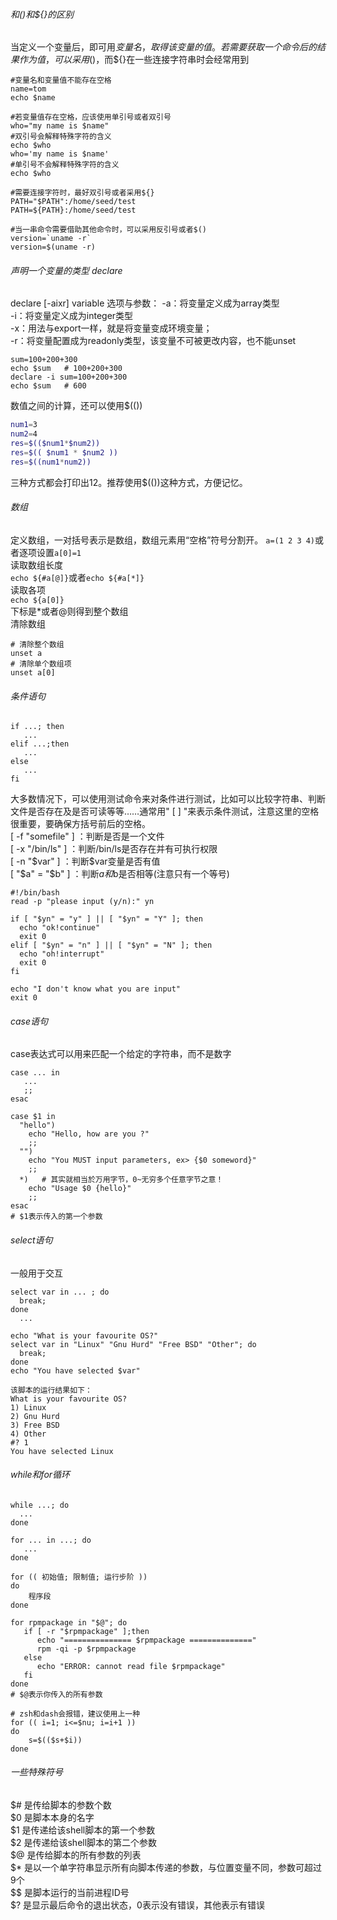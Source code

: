 ###### $和$()和${}的区别
当定义一个变量后，即可用$变量名，取得该变量的值。若需要获取一个命令后的结果作为值，可以采用$()，而${}在一些连接字符串时会经常用到
```
#变量名和变量值不能存在空格
name=tom
echo $name

#若变量值存在空格，应该使用单引号或者双引号
who="my name is $name"
#双引号会解释特殊字符的含义
echo $who
who='my name is $name'
#单引号不会解释特殊字符的含义
echo $who

#需要连接字符时，最好双引号或者采用${}
PATH="$PATH":/home/seed/test
PATH=${PATH}:/home/seed/test

#当一串命令需要借助其他命令时，可以采用反引号或者$()
version=`uname -r`
version=$(uname -r)
```

###### 声明一个变量的类型 declare
declare [-aixr] variable
选项与参数：
-a：将变量定义成为array类型  
-i：将变量定义成为integer类型  
-x：用法与export一样，就是将变量变成环境变量；   
-r：将变量配置成为readonly类型，该变量不可被更改内容，也不能unset
```
sum=100+200+300
echo $sum   # 100+200+300
declare -i sum=100+200+300
echo $sum   # 600
```

数值之间的计算，还可以使用$(())
```bash
num1=3
num2=4
res=$(($num1*$num2))
res=$(( $num1 * $num2 ))
res=$((num1*num2))
```
三种方式都会打印出12。推荐使用$(())这种方式，方便记忆。

###### 数组
定义数组，一对括号表示是数组，数组元素用“空格”符号分割开。
`a=(1 2 3 4)`或者逐项设置`a[0]=1`  
读取数组长度  
`echo ${#a[@]}`或者`echo ${#a[*]}`  
读取各项  
`echo ${a[0]}`  
下标是*或者@则得到整个数组  
清除数组
```
# 清除整个数组
unset a
# 清除单个数组项
unset a[0]
```

###### 条件语句
```
if ...; then
   ...
elif ...;then
   ...
else
   ...
fi
```
大多数情况下，可以使用测试命令来对条件进行测试，比如可以比较字符串、判断文件是否存在及是否可读等等……通常用" [ ] "来表示条件测试，注意这里的空格很重要，要确保方括号前后的空格。  
[ -f "somefile" ] ：判断是否是一个文件  
[ -x "/bin/ls" ] ：判断/bin/ls是否存在并有可执行权限  
[ -n "$var" ] ：判断$var变量是否有值  
[ "$a" = "$b" ] ：判断$a和$b是否相等(注意只有一个等号)
```
#!/bin/bash
read -p "please input (y/n):" yn

if [ "$yn" = "y" ] || [ "$yn" = "Y" ]; then
  echo "ok!continue"
  exit 0
elif [ "$yn" = "n" ] || [ "$yn" = "N" ]; then
  echo "oh!interrupt"
  exit 0
fi

echo "I don't know what you are input"
exit 0
```  

###### case语句
case表达式可以用来匹配一个给定的字符串，而不是数字
```
case ... in
   ...
   ;;
esac

case $1 in
  "hello")
    echo "Hello, how are you ?"
    ;;
  "")
    echo "You MUST input parameters, ex> {$0 someword}"
    ;;
  *)   # 其实就相当於万用字节，0~无穷多个任意字节之意！
    echo "Usage $0 {hello}"
    ;;
esac
# $1表示传入的第一个参数
```

###### select语句
一般用于交互
```
select var in ... ; do
  break;
done
  ...

echo "What is your favourite OS?"
select var in "Linux" "Gnu Hurd" "Free BSD" "Other"; do
  break;
done
echo "You have selected $var"

该脚本的运行结果如下：
What is your favourite OS?
1) Linux
2) Gnu Hurd
3) Free BSD
4) Other
#? 1
You have selected Linux
```

###### while和for循环
```
while ...; do
  ...
done

for ... in ...; do
   ...
done

for (( 初始值; 限制值; 运行步阶 ))
do
    程序段
done

for rpmpackage in "$@"; do
   if [ -r "$rpmpackage" ];then
      echo "=============== $rpmpackage =============="
      rpm -qi -p $rpmpackage
   else
      echo "ERROR: cannot read file $rpmpackage"
   fi
done
# $@表示你传入的所有参数

# zsh和dash会报错，建议使用上一种
for (( i=1; i<=$nu; i=i+1 ))
do
    s=$(($s+$i))
done
```

###### 一些特殊符号
$# 是传给脚本的参数个数  
$0 是脚本本身的名字  
$1 是传递给该shell脚本的第一个参数  
$2 是传递给该shell脚本的第二个参数  
$@ 是传给脚本的所有参数的列表   
$* 是以一个单字符串显示所有向脚本传递的参数，与位置变量不同，参数可超过9个  
$$ 是脚本运行的当前进程ID号  
$? 是显示最后命令的退出状态，0表示没有错误，其他表示有错误
